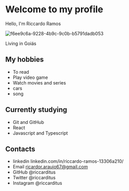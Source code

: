 # Welcome to my profile

Hello, I'm Riccardo Ramos

![f6ee9c6a-9228-4b9c-9c0b-b5791dadb053](https://user-images.githubusercontent.com/106710934/202181802-2f51b4cc-0bb8-465b-9971-63a84f126356.jpg)

Living in Goiás

## My hobbies

- To read
- Play video game
- Watch movies and series
- cars
- song

## Currently studying

- Git and GitHub
- React
- Javascript and Typescript

## Contacts

- linkedin linkedin.com/in/riccardo-ramos-13306a210/
- Email ricardor.araujo67@gmail.com
- GitHub @riccarditus
- Twitter @riccarditus
- Instagram @riccarditus
